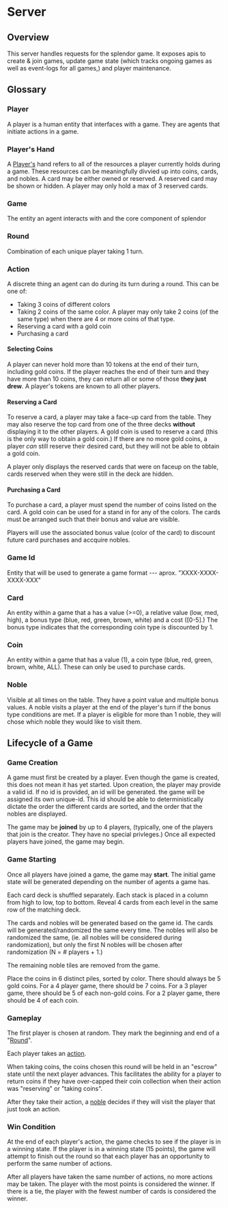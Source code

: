 # Server

## Overview

This server handles requests for the splendor game. It exposes apis to create &
join games, update game state (which tracks ongoing games as well as event-logs
for all games,) and player maintenance.

## Glossary

### Player

A player is a human entity that interfaces with a game. They are agents that
initiate actions in a game.

### Player's Hand

A [Player's](#player) hand refers to all of the resources a player currently
holds during a game. These resources can be meaningfully divvied up into coins,
cards, and nobles. A card may be either owned or reserved. A reserved card may
be shown or hidden. A player may only hold a max of 3 reserved cards.

### Game

The entity an agent interacts with and the core component of splendor

### Round

Combination of each unique player taking 1 turn.

### Action

A discrete thing an agent can do during its turn during a round. This can be
one of:

- Taking 3 coins of different colors
- Taking 2 coins of the same color. A player may only take 2 coins (of the same
  type) when there are 4 or more coins of that type.
- Reserving a card with a gold coin
- Purchasing a card

#### Selecting Coins

A player can never hold more than 10 tokens at the end of their turn, including
gold coins. If the player reaches the end of their turn and they have more than
10 coins, they can return all or some of those **they just drew**. A player's
tokens are known to all other players.

#### Reserving a Card

To reserve a card, a player may take a face-up card from the table. They may
also reserve the top card from one of the three decks **without** displaying
it to the other players. A gold coin is used to reserve a card (this is the
only way to obtain a gold coin.) If there are no more gold coins, a player
_can_ still reserve their desired card, but they will not be able to obtain a
gold coin.

A player only displays the reserved cards that were on faceup on
the table, cards reserved when they were still in the deck are hidden.

#### Purchasing a Card

To purchase a card, a player must spend the number of coins listed on the card.
A gold coin can be used for a stand in for any of the colors. The cards must be
arranged such that their bonus and value are visible.

Players will use the associated bonus value (color of the card) to discount
future card purchases and accquire nobles.

### Game Id

Entity that will be used to generate a game format <low>-<med>-<high>-<noble>
aprox. "XXXX-XXXX-XXXX-XXX"

### Card

An entity within a game that a has a value (>=0), a relative value (low, med,
high), a bonus type (blue, red, green, brown, white) and a cost ([0-5].) The
bonus type indicates that the corresponding coin type is discounted by 1.

### Coin

An entity within a game that has a value (1), a coin type (blue, red, green,
brown, white, ALL). These can only be used to purchase cards.

### Noble

Visible at all times on the table. They have a point value and multiple bonus
values. A noble visits a player at the end of the player's turn if the bonus
type conditions are met. If a player is eligible for more than 1 noble, they
will chose which noble they would like to visit them.

## Lifecycle of a Game

### Game Creation

A game must first be created by a player. Even though the game is created, this
does not mean it has yet started. Upon creation, the player may provide a valid
id. If no id is provided, an id will be generated. the game will be assigned
its own unique-id. This id should be able to deterministically dictate the order
the different cards are sorted, and the order that the nobles are displayed.

The game may be **joined** by up to 4 players, (typically, one of the players
that join is the creator. They have no special privleges.) Once all expected
players have joined, the game may begin.

<!-- TODO(GikuyuNderitu): Add section for allowing non-player agents to join -->

### Game Starting

Once all players have joined a game, the game may **start**. The initial game
state will be generated depending on the number of agents a game has.

Each card deck is shuffled separately. Each stack is placed in a column from
high to low, top to bottom. Reveal 4 cards from each level in the same row
of the matching deck.

The cards and nobles will be generated based on the game id. The cards will be
generated/randomized the same every time. The nobles will also be randomized
the same, (ie. all nobles will be considered during randomization), but only
the first N nobles will be chosen after randomization (N = # players + 1.)

The remaining noble tiles are removed from the game.

Place the coins in 6 distinct piles, sorted by color. There should always be 5
gold coins. For a 4 player game, there should be 7 coins. For a 3 player game,
there should be 5 of each non-gold coins. For a 2 player game, there should be
4 of each coin.

### Gameplay

The first player is chosen at random. They mark the beginning and end of a
"[Round](#round)".

Each player takes an [action](#action).

When taking coins, the coins chosen this round will be held in an "escrow"
state until the next player advances. This facilitates the ability for a player
to return coins if they have over-capped their coin collection when their
action was "reserving" or "taking coins".

After they take their action, a [noble](#noble) decides if they will visit the
player that just took an action.

### Win Condition

At the end of each player's action, the game checks to see if the player is in a
winning state. If the player is in a winning state (15 points), the game will
attempt to finish out the round so that each player has an opportunity to
perform the same number of actions.

After all players have taken the same number of actions, no more actions may be
taken. The player with the most points is considered the winner. If there is a
tie, the player with the fewest number of cards is considered the winner.
